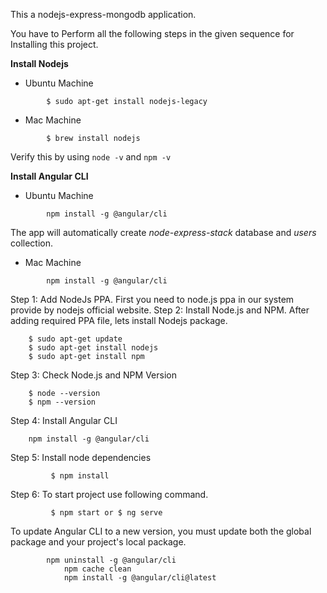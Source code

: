 This a nodejs-express-mongodb application.

You have to Perform all the following steps in the given sequence for Installing this project.

**Install Nodejs**
- Ubuntu Machine
```
        $ sudo apt-get install nodejs-legacy
```
- Mac Machine
```
        $ brew install nodejs
```
Verify this by using `node -v` and `npm -v`

**Install Angular CLI**
- Ubuntu Machine
```
        npm install -g @angular/cli
```
The app will automatically create *node-express-stack* database and *users* collection.

- Mac Machine
```
        npm install -g @angular/cli
```

Step 1: Add NodeJs PPA. First you need to node.js ppa in our system provide by nodejs official website.
Step 2: Install Node.js and NPM. After adding required PPA file, lets install Nodejs package.
```
	$ sudo apt-get update
	$ sudo apt-get install nodejs
	$ sudo apt-get install npm
```

Step 3: Check Node.js and NPM Version
```
	$ node --version
	$ npm --version
```
Step 4: Install Angular CLI
```
	npm install -g @angular/cli
```
Step 5: Install node dependencies
```
         $ npm install
```
Step 6: To start project use following command.
```
         $ npm start or $ ng serve
```

To update Angular CLI to a new version, you must update both the global package and your project's local package.
```
	    npm uninstall -g @angular/cli
            npm cache clean
            npm install -g @angular/cli@latest
```